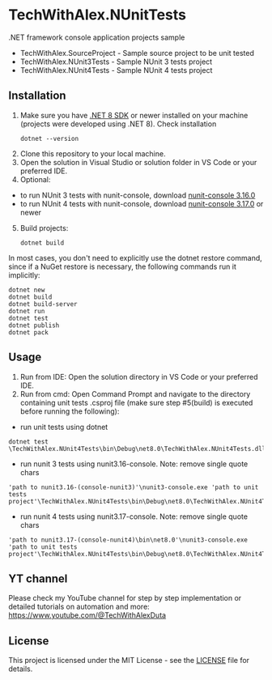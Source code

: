 # TechWithAlex.NUnitTests
.NET framework console application projects sample
- TechWithAlex.SourceProject - Sample source project to be unit tested
- TechWithAlex.NUnit3Tests - Sample NUnit 3 tests project
- TechWithAlex.NUnit4Tests - Sample NUnit 4 tests project

## Installation
1. Make sure you have [.NET 8 SDK](https://dotnet.microsoft.com/en-us/download) or newer installed on your machine (projects were developed using .NET 8). Check installation
    ```PS
    dotnet --version
    ```
2. Clone this repository to your local machine.
3. Open the solution in Visual Studio or solution folder in VS Code or your preferred IDE. 
4. Optional: 
- to run NUnit 3 tests with nunit-console, download [nunit-console 3.16.0](https://github.com/nunit/nunit-console/releases/tag/3.16.0)
- to run NUnit 4 tests with nunit-console, download [nunit-console 3.17.0](https://github.com/nunit/nunit-console/releases/tag/3.17.0) or newer
5. Build projects:
    ```PS
    dotnet build
    ```
    
In most cases, you don't need to explicitly use the dotnet restore command, since if a NuGet restore is necessary, the following commands run it implicitly:

    dotnet new
    dotnet build
    dotnet build-server
    dotnet run
    dotnet test
    dotnet publish
    dotnet pack

## Usage
1. Run from IDE: Open the solution directory in VS Code or your preferred IDE. 
2. Run from cmd: Open Command Prompt and navigate to the directory containing unit tests .csproj file (make sure step #5(build) is executed before running the following):

- run unit tests using dotnet
```
dotnet test \TechWithAlex.NUnit4Tests\bin\Debug\net8.0\TechWithAlex.NUnit4Tests.dll
```

- run nunit 3 tests using nunit3.16-console. Note: remove single quote chars
```
'path to nunit3.16-(console-nunit3)'\nunit3-console.exe 'path to unit tests project'\TechWithAlex.NUnit4Tests\bin\Debug\net8.0\TechWithAlex.NUnit4Tests.dll
```

- run nunit 4 tests using nunit3.17-console. Note: remove single quote chars
```
'path to nunit3.17-(console-nunit4)\bin\net8.0'\nunit3-console.exe 'path to unit tests project'\TechWithAlex.NUnit4Tests\bin\Debug\net8.0\TechWithAlex.NUnit4Tests.dll
```

## YT channel
Please check my YouTube channel for step by step implementation or detailed tutorials on automation and more: https://www.youtube.com/@TechWithAlexDuta

## License
This project is licensed under the MIT License - see the [LICENSE](LICENSE) file for details.